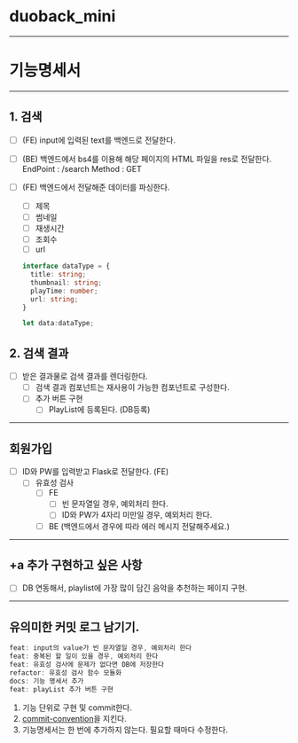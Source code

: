 # duoback_mini

---

# 기능명세서

---

## 1. 검색

- [ ] (FE) input에 입력된 text를 백엔드로 전달한다.
- [ ] (BE) 백엔드에서 bs4를 이용해 해당 페이지의 HTML 파일을 res로 전달한다.
      EndPoint : /search
      Method : GET
- [ ] (FE) 백엔드에서 전달해준 데이터를 파싱한다.

  - [ ] 제목
  - [ ] 썸네일
  - [ ] 재생시간
  - [ ] 조회수
  - [ ] url

  ```ts
  interface dataType = {
    title: string;
    thumbnail: string;
    playTime: number;
    url: string;
  }

  let data:dataType;
  ```

## 2. 검색 결과

- [ ] 받은 결과물로 검색 결과를 렌더링한다.
  - [ ] 검색 결과 컴포넌트는 재사용이 가능한 컴포넌트로 구성한다.
  - [ ] 추가 버튼 구현
    - [ ] PlayList에 등록된다. (DB등록)

---

## 회원가입

- [ ] ID와 PW를 입력받고 Flask로 전달한다. (FE)
  - [ ] 유효성 검사
    - [ ] FE
      - [ ] 빈 문자열일 경우, 예외처리 한다.
      - [ ] ID와 PW가 4자리 미만일 경우, 예외처리 한다.
    - [ ] BE (백엔드에서 경우에 따라 에러 메시지 전달해주세요.)

---

## +a 추가 구현하고 싶은 사항

- [ ] DB 연동해서, playlist에 가장 많이 담긴 음악을 추천하는 페이지 구현.

---

## 유의미한 커밋 로그 남기기.

```jsx
feat: input의 value가 빈 문자열일 경우, 예외처리 한다
feat: 중복된 할 일이 있을 경우, 예외처리 한다
feat: 유효성 검사에 문제가 없다면 DB에 저장한다
refactor: 유효성 검사 함수 모듈화
docs: 기능 명세서 추가
feat: playList 추가 버튼 구현
```

1. 기능 단위로 구현 및 commit한다.
2. [commit-convention](https://github.com/pengooseDev/Interactive-Study/blob/main/docs/convention/commit.md)을 지킨다.
3. 기능명세서는 한 번에 추가하지 않는다. 필요할 때마다 수정한다.
